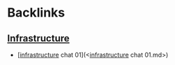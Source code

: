 
# Backlinks
## [Infrastructure](<Infrastructure.md>)
- [[infrastructure](<infrastructure.md>) chat 01](<[infrastructure](<infrastructure.md>) chat 01.md>)


